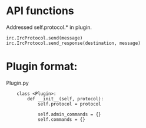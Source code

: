 # API functions
Addressed self.protocol.* in plugin.
    
    irc.IrcProtocol.send(message)
    irc.IrcProtocol.send_response(destination, message)

# Plugin format:
Plugin.py 
    
        class <Plugin>:
            def __init__(self, protocol):
                self.protocol = protocol
                
                self.admin_commands = {}
                self.commands = {}